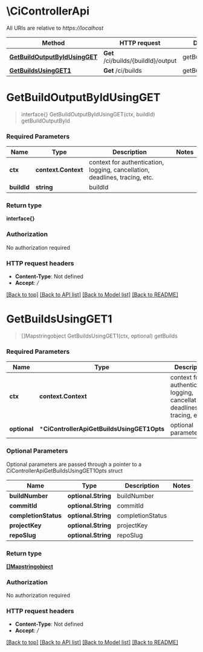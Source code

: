 # \CiControllerApi

All URIs are relative to *https://localhost*

Method | HTTP request | Description
------------- | ------------- | -------------
[**GetBuildOutputByIdUsingGET**](CiControllerApi.md#GetBuildOutputByIdUsingGET) | **Get** /ci/builds/{buildId}/output | getBuildOutputById
[**GetBuildsUsingGET1**](CiControllerApi.md#GetBuildsUsingGET1) | **Get** /ci/builds | getBuilds


# **GetBuildOutputByIdUsingGET**
> interface{} GetBuildOutputByIdUsingGET(ctx, buildId)
getBuildOutputById

### Required Parameters

Name | Type | Description  | Notes
------------- | ------------- | ------------- | -------------
 **ctx** | **context.Context** | context for authentication, logging, cancellation, deadlines, tracing, etc.
  **buildId** | **string**| buildId | 

### Return type

**interface{}**

### Authorization

No authorization required

### HTTP request headers

 - **Content-Type**: Not defined
 - **Accept**: */*

[[Back to top]](#) [[Back to API list]](../README.md#documentation-for-api-endpoints) [[Back to Model list]](../README.md#documentation-for-models) [[Back to README]](../README.md)

# **GetBuildsUsingGET1**
> []Mapstringobject GetBuildsUsingGET1(ctx, optional)
getBuilds

### Required Parameters

Name | Type | Description  | Notes
------------- | ------------- | ------------- | -------------
 **ctx** | **context.Context** | context for authentication, logging, cancellation, deadlines, tracing, etc.
 **optional** | ***CiControllerApiGetBuildsUsingGET1Opts** | optional parameters | nil if no parameters

### Optional Parameters
Optional parameters are passed through a pointer to a CiControllerApiGetBuildsUsingGET1Opts struct

Name | Type | Description  | Notes
------------- | ------------- | ------------- | -------------
 **buildNumber** | **optional.String**| buildNumber | 
 **commitId** | **optional.String**| commitId | 
 **completionStatus** | **optional.String**| completionStatus | 
 **projectKey** | **optional.String**| projectKey | 
 **repoSlug** | **optional.String**| repoSlug | 

### Return type

[**[]Mapstringobject**](MapÂ«string,objectÂ».md)

### Authorization

No authorization required

### HTTP request headers

 - **Content-Type**: Not defined
 - **Accept**: */*

[[Back to top]](#) [[Back to API list]](../README.md#documentation-for-api-endpoints) [[Back to Model list]](../README.md#documentation-for-models) [[Back to README]](../README.md)

